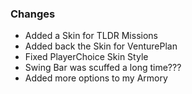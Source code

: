 ### Changes ###

  * Added a Skin for TLDR Missions
  * Added back the Skin for VenturePlan
  * Fixed PlayerChoice Skin Style
  * Swing Bar was scuffed a long time???
  * Added more options to my Armory

